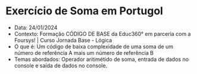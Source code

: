 # Exercício de Soma em Portugol

- Data: 24/01/2024
- Contexto: Formação CÓDIGO DE BASE da Educ360° em parceria com a Foursys! | Curso Jornada Base - Lógica
- O que é: Um código de baixa complexidade de uma soma de um número de referência A mais um número de referência B
- Temas abordados: Operador aritimétido de soma, entrada de dados no console e saída de dados no console.
